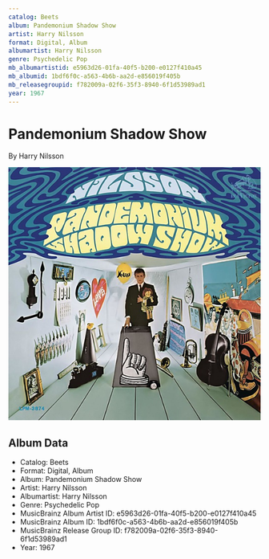 ```yaml
---
catalog: Beets
album: Pandemonium Shadow Show
artist: Harry Nilsson
format: Digital, Album
albumartist: Harry Nilsson
genre: Psychedelic Pop
mb_albumartistid: e5963d26-01fa-40f5-b200-e0127f410a45
mb_albumid: 1bdf6f0c-a563-4b6b-aa2d-e856019f405b
mb_releasegroupid: f782009a-02f6-35f3-8940-6f1d53989ad1
year: 1967
---
```


# Pandemonium Shadow Show

By Harry Nilsson

![](../../assets/beetscovers/Harry_Nilsson-Pandemonium_Shadow_Show.jpg)

## Album Data

- Catalog: Beets
- Format: Digital, Album
- Album: Pandemonium Shadow Show
- Artist: Harry Nilsson
- Albumartist: Harry Nilsson
- Genre: Psychedelic Pop
- MusicBrainz Album Artist ID: e5963d26-01fa-40f5-b200-e0127f410a45
- MusicBrainz Album ID: 1bdf6f0c-a563-4b6b-aa2d-e856019f405b
- MusicBrainz Release Group ID: f782009a-02f6-35f3-8940-6f1d53989ad1
- Year: 1967

